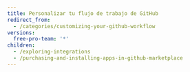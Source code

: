 ```yaml
---
title: Personalizar tu flujo de trabajo de GitHub
redirect_from:
  - /categories/customizing-your-github-workflow
versions:
  free-pro-team: '*'
children:
  - /exploring-integrations
  - /purchasing-and-installing-apps-in-github-marketplace
---
```


